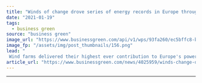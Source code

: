 ```yaml
---
title: "Winds of change drove series of energy records in Europe throughout 2020"
date: "2021-01-19"
tags: 
  - business green
source: "business green"
image_url: "https://www.businessgreen.com/api/v1/wps/93fa260/ec5bffc8-b5a9-45e1-9f48-5644fd45c239/4/Wind-turbines-992820568-185x114.png"
image_fp: "/assets/img/post_thumbnails/156.png"
lead: "
 Wind farms delivered their highest ever contribution to Europe's power mix as conventional coal and gas energy fell to a record low in Britain, according to new analysis from EnnAppSys ..."
article_url: "https://www.businessgreen.com/news/4025959/winds-change-drove-series-energy-records-europe-2020"
---
```


---
